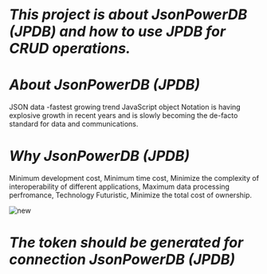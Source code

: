# *This project is about JsonPowerDB (JPDB) and how to use JPDB for CRUD operations.*
# *About JsonPowerDB (JPDB)*
JSON data -fastest growing trend
 JavaScript object Notation  is having explosive growth in recent years and is slowly becoming the de-facto standard for data and communications.
 
 # *Why JsonPowerDB (JPDB)*
 Minimum development cost,
  Minimum time cost,
  Minimize the complexity of interoperability of different applications,
  Maximum data processing perfromance,
  Technology Futuristic,
  Minimize the total cost of ownership.
  
  
  ![new](https://user-images.githubusercontent.com/83212984/149261081-1622cf6e-f443-4328-b0bb-b0c102a36e81.png)

 
 # *The token should be generated for connection JsonPowerDB (JPDB)*
